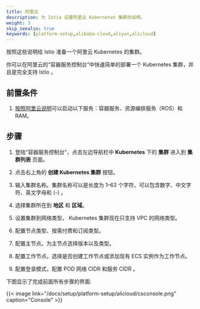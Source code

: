 ```yaml
---
title: 阿里云
description: 为 Istio 设置阿里云 Kubernetes 集群的说明。
weight: 3
skip_seealso: true
keywords: [platform-setup,alibaba-cloud,aliyun,alicloud]
---
```


按照这些说明给 Istio 准备一个阿里云 Kubernetes 的集群。

你可以在阿里云的“容器服务控制台”中快速简单的部署一个 Kubernetes 集群，并且是完全支持 Istio 。

## 前置条件

1. [按照阿里云说明](https://www.alibabacloud.com/help/doc-detail/53752.htm)可以启动以下服务：容器服务、资源编排服务（ROS）和 RAM。

## 步骤

1. 登陆“容器服务控制台”，点击左边导航栏中 **Kubernetes** 下的 **集群** 进入到 **集群列表** 页面。

1. 点击右上角的 **创建 Kubernetes 集群** 按钮。

1. 输入集群名称。集群名称可以是长度为 1–63 个字符，可以包含数字、中文字符、英文字母和 (-) 。

1. 选择集群所在到 **地区** 和 **区域**。

1. 设置集群到网络类型。 Kubernetes 集群现在只支持 VPC 的网络类型。

1. 配置节点类型、按需付费和订阅类型。

1. 配置主节点。为主节点选择版本以及类型。

1. 配置工作节点。选择是否创建工作节点或添加现有 ECS 实例作为工作节点。

1. 配置登录模式，配置 POD 网络 CIDR 和服务 CIDR 。

下图显示了完成前面所有步骤的界面:

{{< image link="/docs/setup/platform-setup/alicloud/csconsole.png" caption="Console" >}}
